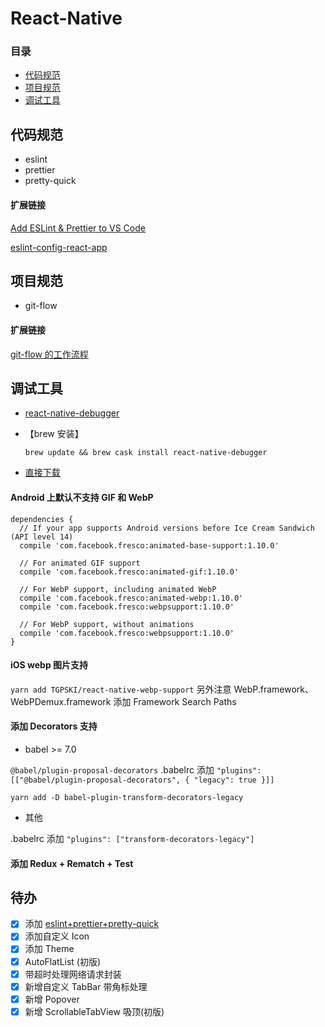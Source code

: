 # React-Native

### 目录

- [代码规范](#代码规范)
- [项目规范](#项目规范)
- [调试工具](#调试工具)

## 代码规范

- eslint
- prettier
- pretty-quick

#### 扩展链接

[Add ESLint & Prettier to VS Code](https://www.youtube.com/watch?v=bfyI9yl3qfE)

[eslint-config-react-app](https://www.npmjs.com/package/@axio/eslint-config-react-app)

## 项目规范

- git-flow

#### 扩展链接

[git-flow 的工作流程](https://www.git-tower.com/learn/git/ebook/cn/command-line/advanced-topics/git-flow)

## 调试工具

- [react-native-debugger](https://github.com/jhen0409/react-native-debugger)

- 【brew 安装】

  `brew update && brew cask install react-native-debugger`

- [直接下载](https://github.com/jhen0409/react-native-debugger/releases)

#### Android 上默认不支持 GIF 和 WebP

```$xslt
dependencies {
  // If your app supports Android versions before Ice Cream Sandwich (API level 14)
  compile 'com.facebook.fresco:animated-base-support:1.10.0'

  // For animated GIF support
  compile 'com.facebook.fresco:animated-gif:1.10.0'

  // For WebP support, including animated WebP
  compile 'com.facebook.fresco:animated-webp:1.10.0'
  compile 'com.facebook.fresco:webpsupport:1.10.0'

  // For WebP support, without animations
  compile 'com.facebook.fresco:webpsupport:1.10.0'
}
```

#### iOS webp 图片支持

`yarn add TGPSKI/react-native-webp-support`
另外注意 WebP.framework、WebPDemux.framework 添加 Framework Search Paths

#### 添加 Decorators 支持

- babel >= 7.0

`@babel/plugin-proposal-decorators`
.babelrc 添加
`"plugins": [["@babel/plugin-proposal-decorators", { "legacy": true }]]`

`yarn add -D babel-plugin-transform-decorators-legacy`

- 其他

.babelrc 添加
`"plugins": ["transform-decorators-legacy"]`

#### 添加 Redux + Rematch + Test

## 待办

- [x] 添加 [eslint+prettier+pretty-quick](https://github.com/syanbo/blog/issues/3)
- [x] 添加自定义 Icon
- [x] 添加 Theme
- [x] AutoFlatList (初版)
- [x] 带超时处理网络请求封装
- [x] 新增自定义 TabBar 带角标处理
- [x] 新增 Popover
- [x] 新增 ScrollableTabView 吸顶(初版)
